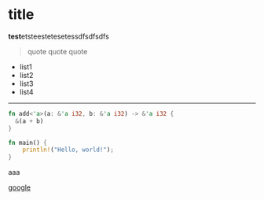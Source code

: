 # title

**test**etsteestetesetessdfsdfsdfs

> quote quote quote

- list1
- list2
- list3
- list4

---

```rust
fn add<'a>(a: &'a i32, b: &'a i32) -> &'a i32 {
  &(a + b)
}

fn main() {
    println!("Hello, world!");
}
```
aaa

[google](https://www.google.com)
